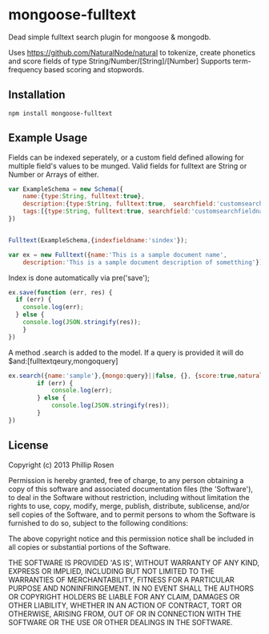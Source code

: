 mongoose-fulltext
=================

Dead simple fulltext search plugin for mongoose &amp; mongodb.

Uses https://github.com/NaturalNode/natural to tokenize, create phonetics and score fields of type String/Number/[String]/[Number]
Supports term-frequency based scoring and stopwords.

## Installation

```
npm install mongoose-fulltext
```

## Example Usage

Fields can be indexed seperately, or a custom field defined allowing for
multiple field's values to be munged.
Valid fields for fulltext are String or Number or Arrays of either.

```javascript
var ExampleSchema = new Schema({
    name:{type:String, fulltext:true},
    description:{type:String, fulltext:true,  searchfield:'customsearchfieldname'},
    tags:[{type:String, fulltext:true, searchfield:'customsearchfieldname'}]
})


Fulltext(ExampleSchema,{indexfieldname:'sindex'});

var ex = new Fulltext({name:'This is a sample document name', 
    description:'This is a sample document description of sometthing'})
```
Index is done automatically via pre('save');

```javascript
ex.save(function (err, res) {
  if (err) {
    console.log(err);
  } else {
    console.log(JSON.stringify(res));
    }    
})
```

A method .search is added to the model. 
If a query is provided it will do $and:[fulltextqeury,mongoquery]
```javascript
ex.search({name:'sample'},{mongo:query}||false, {}, {score:true,naturalstop:true}, function (err, res) {
        if (err) {
            console.log(err);
        } else {
            console.log(JSON.stringify(res));
        }      
})
```


## License

Copyright (c) 2013 Phillip Rosen

Permission is hereby granted, free of charge, to any person obtaining
a copy of this software and associated documentation files (the
'Software'), to deal in the Software without restriction, including
without limitation the rights to use, copy, modify, merge, publish,
distribute, sublicense, and/or sell copies of the Software, and to
permit persons to whom the Software is furnished to do so, subject to
the following conditions:

The above copyright notice and this permission notice shall be
included in all copies or substantial portions of the Software.

THE SOFTWARE IS PROVIDED 'AS IS', WITHOUT WARRANTY OF ANY KIND,
EXPRESS OR IMPLIED, INCLUDING BUT NOT LIMITED TO THE WARRANTIES OF
MERCHANTABILITY, FITNESS FOR A PARTICULAR PURPOSE AND NONINFRINGEMENT.
IN NO EVENT SHALL THE AUTHORS OR COPYRIGHT HOLDERS BE LIABLE FOR ANY
CLAIM, DAMAGES OR OTHER LIABILITY, WHETHER IN AN ACTION OF CONTRACT,
TORT OR OTHERWISE, ARISING FROM, OUT OF OR IN CONNECTION WITH THE
SOFTWARE OR THE USE OR OTHER DEALINGS IN THE SOFTWARE.
